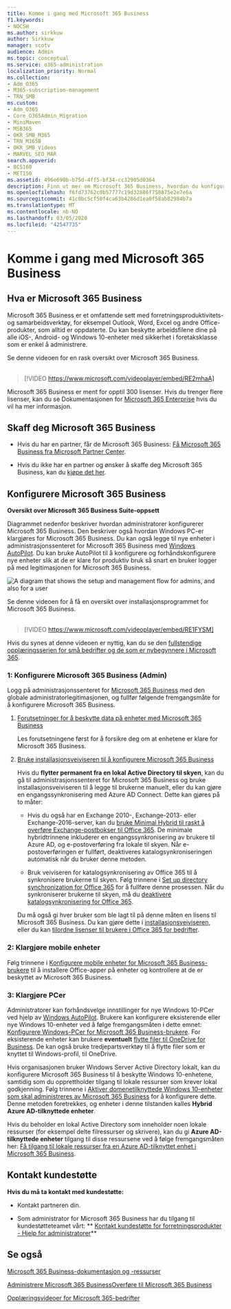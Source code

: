 ```yaml
---
title: Komme i gang med Microsoft 365 Business
f1.keywords:
- NOCSH
ms.author: sirkkuw
author: Sirkkuw
manager: scotv
audience: Admin
ms.topic: conceptual
ms.service: o365-administration
localization_priority: Normal
ms.collection:
- Adm_O365
- M365-subscription-management
- TRN_SMB
ms.custom:
- Adm_O365
- Core_O365Admin_Migration
- MiniMaven
- MSB365
- OKR_SMB_M365
- TRN_M365B
- OKR_SMB_Videos
- MARVEL_SEO_MAR
search.appverid:
- BCS160
- MET150
ms.assetid: 496e690b-b75d-4ff5-bf34-cc32905d0364
description: Finn ut mer om Microsoft 365 Business, hvordan du konfigurerer det og hvordan du klargjør brukernes enheter og PCer for å sikre at de er beskyttet av Microsoft 365 Business.
ms.openlocfilehash: f6fd73762c0b57777c19d32886f758875e2e7e6a
ms.sourcegitcommit: 41c0bc5cf50f4ca63b4286d1ea0f58ab82984b7a
ms.translationtype: MT
ms.contentlocale: nb-NO
ms.lasthandoff: 03/05/2020
ms.locfileid: "42547735"
---
```

# <a name="get-started-with-microsoft-365-business"></a>Komme i gang med Microsoft 365 Business

## <a name="what-is-microsoft-365-business"></a>Hva er Microsoft 365 Business

Microsoft 365 Business er et omfattende sett med forretningsproduktivitets- og samarbeidsverktøy, for eksempel Outlook, Word, Excel og andre Office-produkter, som alltid er oppdaterte. Du kan beskytte arbeidsfilene dine på alle iOS-, Android- og Windows 10-enheter med sikkerhet i foretaksklasse som er enkel å administrere.

Se denne videoen for en rask oversikt over Microsoft 365 Business.<br><br>

> [!VIDEO https://www.microsoft.com/videoplayer/embed/RE2mhaA] 
  
Microsoft 365 Business er ment for opptil 300 lisenser. Hvis du trenger flere lisenser, kan du se Dokumentasjonen for [Microsoft 365 Enterprise](https://go.microsoft.com/fwlink/p/?linkid=860986) hvis du vil ha mer informasjon. 
  
## <a name="get-microsoft-365-business"></a>Skaff deg Microsoft 365 Business

- Hvis du har en partner, får de Microsoft 365 Business: [Få Microsoft 365 Business fra Microsoft Partner Center](get-microsoft-365-business.md).
    
- Hvis du ikke har en partner og ønsker å skaffe deg Microsoft 365 Business, kan du [kjøpe det her](https://www.microsoft.com/microsoft-365/business).
    
## <a name="set-up-microsoft-365-business"></a>Konfigurere Microsoft 365 Business

 **Oversikt over Microsoft 365 Business Suite-oppsett**
  
Diagrammet nedenfor beskriver hvordan administratorer konfigurerer Microsoft 365 Business. Den beskriver også hvordan Windows PC-er klargjøres for Microsoft 365 Business. Du kan også legge til nye enheter i administrasjonssenteret for Microsoft 365 Business med [Windows AutoPilot](add-autopilot-devices-and-profile.md). Du kan bruke AutoPilot til å konfigurere og forhåndskonfigurere nye enheter slik at de er klare for produktiv bruk så snart en bruker logger på med legitimasjonen for Microsoft 365 Business.
  
![A diagram that shows the setup and management flow for admins, and also for a user](../media/249f81fc-7e79-44c7-8425-3a0b7b651c3b.png)

Se denne videoen for å få en oversikt over installasjonsprogrammet for Microsoft 365 Business.<br><br>

> [!VIDEO https://www.microsoft.com/videoplayer/embed/RE1FYSM] 

Hvis du synes at denne videoen er nyttig, kan du se den [fullstendige opplæringsserien for små bedrifter og de som er nybegynnere i Microsoft 365](https://support.office.com/article/6ab4bbcd-79cf-4000-a0bd-d42ce4d12816).

  
### <a name="1-set-up-microsoft-365-business-admin"></a>1: Konfigurere Microsoft 365 Business (Admin)

Logg på administrasjonssenteret for [Microsoft 365 Business](https://portal.office.com/adminportal/home) med den globale administratorlegitimasjonen, og fullfør følgende fremgangsmåte for å konfigurere Microsoft 365 Business. 
  
1. [Forutsetninger for å beskytte data på enheter med Microsoft 365 Business](pre-requisites-for-data-protection.md)
    
    Les forutsetningene først for å forsikre deg om at enhetene er klare for Microsoft 365 Business.
    
2. [Bruke installasjonsveiviseren til å konfigurere Microsoft 365 Business](set-up.md)
    
    Hvis du **flytter permanent fra en lokal Active Directory til skyen**, kan du gå til administrasjonssenteret for Microsoft 365 Business og bruke installasjonsveiviseren til å legge til brukerne manuelt, eller du kan gjøre en engangssynkronisering med Azure AD Connect. Dette kan gjøres på to måter: 
    
    - Hvis du også har en Exchange 2010-, Exchange-2013- eller Exchange-2016-server, kan du [bruke Minimal Hybrid til raskt å overføre Exchange-postbokser til Office 365](https://support.office.com/article/fdecceed-0702-4af3-85be-f2a0013937ef). De minimale hybridtrinnene inkluderer en engangssynkronisering av brukere til Azure AD, og e-postoverføring fra lokale til skyen. Når e-postoverføringen er fullført, deaktiveres katalogsynkroniseringen automatisk når du bruker denne metoden.
    
    - Bruk veiviseren for katalogsynkronisering av Office 365 til å synkronisere brukerne til skyen. Følg trinnene i [Set up directory synchronization for Office 365](https://support.office.com/article/1b3b5318-6977-42ed-b5c7-96fa74b08846) for å fullføre denne prosessen. Når du synkroniserer brukerne til skyen, må du [deaktivere katalogsynkronisering for Office 365](https://support.office.com/article/ee5f861e-bd48-4267-83d1-a4ead4b4a00d).
    
    Du må også gi hver bruker som ble lagt til på denne måten en lisens til Microsoft 365 Business. Du kan gjøre dette i [installasjonsveiviseren,](set-up.md) eller du kan [tilordne lisenser til brukere i Office 365 for bedrifter](https://support.office.com/article/997596B5-4173-4627-B915-36ABAC6786DC).
    
### <a name="2-prepare-mobile-devices"></a>2: Klargjøre mobile enheter

Følg trinnene i [Konfigurere mobile enheter for Microsoft 365 Business-brukere](set-up-mobile-devices.md) til å installere Office-apper på enheter og kontrollere at de er beskyttet av Microsoft 365 Business. 
  
### <a name="3-prepare-pcs"></a>3: Klargjøre PCer

Administratorer kan forhåndsvelge innstillinger for nye Windows 10-PCer ved hjelp av [Windows AutoPilot](add-autopilot-devices-and-profile.md). Brukere kan konfigurere eksisterende eller nye Windows 10-enheter ved å følge fremgangsmåten i dette emnet: [Konfigurere Windows-PCer for Microsoft 365 Business-brukere](set-up-windows-devices.md). For eksisterende enheter kan brukere **eventuelt** [flytte filer til OneDrive for Business](move-files-to-onedrive.md). De kan også bruke tredjepartsverktøy til å flytte filer som er knyttet til Windows-profil, til OneDrive.
  
Hvis organisasjonen bruker Windows Server Active Directory lokalt, kan du konfigurere Microsoft 365 Business til å beskytte Windows 10-enhetene, samtidig som du opprettholder tilgang til lokale ressurser som krever lokal godkjenning. Følg trinnene i [Aktiver domenetilknyttede Windows 10-enheter som skal administreres av Microsoft 365 Business](manage-windows-devices.md) for å konfigurere dette. Denne metoden foretrekkes, og enheter i denne tilstanden kalles **Hybrid Azure AD-tilknyttede enheter**. 
  
Hvis du beholder en lokal Active Directory som inneholder noen lokale ressurser (for eksempel delte filressurser og skrivere), kan du gi **Azure AD-tilknyttede enheter** tilgang til disse ressursene ved å følge fremgangsmåten her: [Få tilgang til lokale ressurser fra en Azure AD-tilknyttet enhet i Microsoft 365 Business](access-resources.md).
  
  
## <a name="contact-support"></a>Kontakt kundestøtte

 **Hvis du må ta kontakt med kundestøtte:**
  
- Kontakt partneren din.
    
- Som administrator for Microsoft 365 Business har du tilgang til kundestøtteteamet vårt: ** [Kontakt kundestøtte for forretningsprodukter - Hjelp for administratorer](https://support.office.com/article/32a17ca7-6fa0-4870-8a8d-e25ba4ccfd4b)**
    
## <a name="see-also"></a>Se også

[Microsoft 365 Business-dokumentasjon og -ressurser](https://go.microsoft.com/fwlink/p/?linkid=853701)
  
[Administrere Microsoft 365 Business](manage.md)[Overføre til Microsoft 365 Business](migrate-to-microsoft-365-business.md)

[Opplæringsvideoer for Microsoft 365-bedrifter](https://support.office.com/article/6ab4bbcd-79cf-4000-a0bd-d42ce4d12816) 

